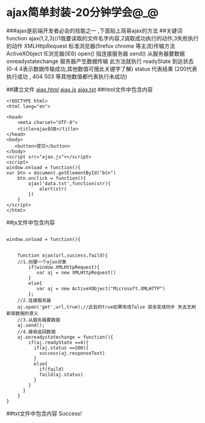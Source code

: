 # ajax简单封装-20分钟学会@_@

###ajax是前端开发者必会的技能之一 ,下面贴上简易ajax的方法
##关键词
    function ajax(1,2,3)//1我要读取的文件名字内容,2调取成功执行的动作,3失败执行的动作
    XMLHttpRequest  标准浏览器(firefox chrome 等主流)传输方法
    ActiveXObject   IE浏览器(IE6)
    open() 指连接服务器
    send() 从服务器要数据
    onreadystatechange 服务器产生数据传输 此方法就执行
    readyState 到达状态(0-4  4表示数据传输成功,其他数值可搜此关键字了解)
    status  代表结果 (200代表执行成功 , 404  503 等其他数值都代表执行未成功)

##建立文件 
[ajax.html](#)
      [ajax.js](#)
           [ajax.txt](#)
##html文件中包含内容
```
<!DOCTYPE html>
<html lang="en">

<head>
    <meta charset="UTF-8">
    <title>ajax封装</title>
</head>
<body>
   <button>提交</button>
</body>
<script src="ajax.js"></script>
<script>
window.onload = function(){
var btn = document.getElementById("btn")
    btn.onclick = function(){
        ajax('data.txt',function(str){
            alert(str)
        })
    }
</script>
</html>
```


##js文件中包含内容
```

window.onload = function(){


    function ajax(url,success,faild){
    //1.创建一个ajax对象
        if(window.XMLHttpRequest){
           var aj = new XMLHttpRequest()
        }
        else{
           var aj = new ActiveXObject("Microsoft.XMLHTTP")
        };
    //2.连接服务器
    aj.open('get',url,true);//此处的true如果改成false 就会变成同步 失去无刷新取数据的意义
    //3.从服务器要数据
    aj.send();
    //4.接收返回数据
    aj.onreadystatechange = function(){
        if(aj.readyState ==4){
          if(aj.status ==200){
            success(aj.responseText)
          }
          else{
            if(faild)
            faild(aj.status)
          }
        }
      }
    }
}
```

##txt文件中包含内容
Success!